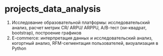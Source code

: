 # projects_data_analysis
1. Исследование образовательной платформы: исследовательский анализ, расчет метрик CR/ ARPU/ ARPPU, А/В-тест (хи-квадрат, bootstrap), построение графиков
2. E-commerce: интерпретация данных и исследовательский анализ, когортный анализ, RFM-сегментация пользователей, визуализация в Python 
